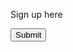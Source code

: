 Sign up here

<button class="g-recaptcha" data-sitekey="6LcQ_gwaAAAAAPF6WKL0azbGAWyxw69Ue286GM7g" data-callback='onSubmit' data-action='submit'>Submit</button>

<script>
   function onSubmit(token) {
     document.getElementById("demo-form").submit();
   }
 </script>
